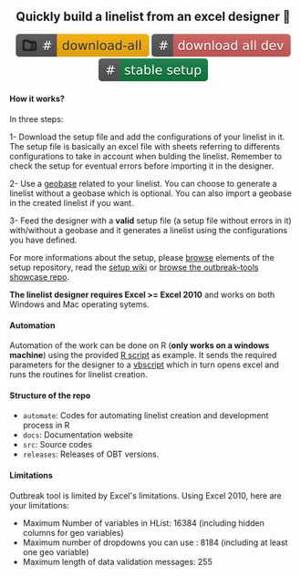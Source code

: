 <div align="center">
<p align="center">

##  Quickly build a linelist from an excel designer :snail:

[![Download All](https://github.com/epicentre-msf/outbreak-tools/raw/main/src/imgs/download_all.svg)](https://github.com/epicentre-msf/outbreak-tools/raw/main/releases/latest/OBT-main-latest.zip)
[![Download All Dev](https://github.com/epicentre-msf/outbreak-tools/raw/main/src/imgs/download_all_dev.svg)](https://github.com/epicentre-msf/outbreak-tools/raw/dev/releases/latest/OBT-dev-latest.zip)
[![Download the master setup](https://github.com/epicentre-msf/outbreak-tools/raw/main/src/imgs/setup_file.svg)](https://github.com/epicentre-msf/outbreak-tools-setup/raw/main/releases/latest/disease_setup-latest.xlsb)
</p>
</div>


#### How it works?

In three steps:

1- Download the setup file and add the configurations of your linelist in it. The setup file is basically an excel file with sheets referring to differents configurations to take in account when bulding the linelist. Remember to check the setup for eventual errors before importing it in the designer.

2- Use a [geobase](https://reports.msf.net/secure/app/outbreak-tools-geoapp) related to your linelist. You can choose to generate a linelist without a geobase which is optional. You can also import a geobase in the created linelist if you want.

3- Feed the designer with a **valid**  setup file (a setup file without errors in it) with/without a geobase and it generates a linelist using the configurations you have defined. 

For more informations about the setup, please [browse]((https://github.com/epicentre-msf/outbreak-tools-setup)) elements of the setup repository, read the [setup wiki](https://github.com/epicentre-msf/outbreak-tools-setup/wiki) or [browse the outbreak-tools showcase repo](https://github.com/epicentre-msf/outbreak-tools-demo).

**The linelist designer requires Excel >= Excel 2010** and works on both Windows and Mac operating sytems.

#### Automation

Automation of the work can be done on R (**only works on a windows machine**) using the provided [R script](https://github.com/epicentre-msf/outbreak-tools/raw/main/automate/codes/run_designer_on_windows.R) as example. It sends the required parameters for the designer to a [vbscript](https://github.com/epicentre-msf/outbreak-tools/raw/main/automate/codes/rundesigner.vbs) which in turn opens excel and runs the routines for linelist creation.

#### Structure of the repo

- `automate`: Codes for automating linelist creation and development process in R
- `docs`: Documentation website
- `src`: Source codes
- `releases`: Releases of OBT versions.

#### Limitations

Outbreak tool is limited by Excel's limitations. Using Excel 2010, here are your limitations:

- Maximum Number of variables in HList: 16384 (including hidden columns for geo variables)
- Maximum number of dropdowns you can use : 8184 (including at least one geo variable)
- Maximum length of data validation messages: 255


